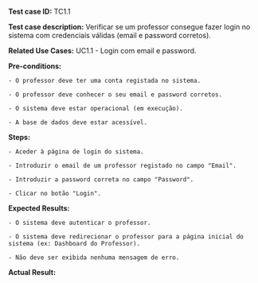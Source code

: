 **Test case ID:** TC1.1

**Test case description:** Verificar se um professor consegue fazer login no sistema com credenciais válidas (email e password corretos).

**Related Use Cases:** UC1.1 - Login com email e password.

**Pre-conditions:**

    - O professor deve ter uma conta registada no sistema.

    - O professor deve conhecer o seu email e password corretos.

    - O sistema deve estar operacional (em execução).

    - A base de dados deve estar acessível.

**Steps:**

    - Aceder à página de login do sistema.

    - Introduzir o email de um professor registado no campo "Email".

    - Introduzir a password correta no campo "Password".

    - Clicar no botão "Login".

**Expected Results:**

    - O sistema deve autenticar o professor.

    - O sistema deve redirecionar o professor para a página inicial do sistema (ex: Dashboard do Professor).

    - Não deve ser exibida nenhuma mensagem de erro.

**Actual Result:**
